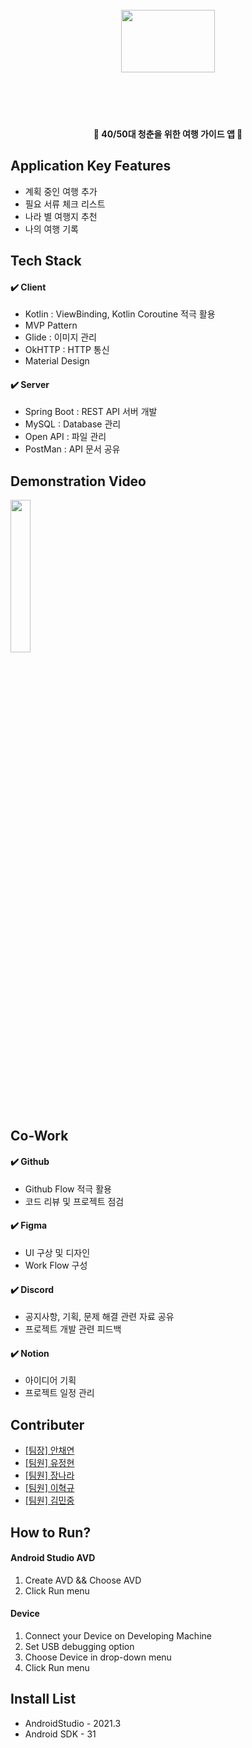 
<h1 align="center">
  <br>
  <center><img src="https://github.com/ehyeok9/ChungBaJi/blob/master/app/src/main/res/drawable/title.png" width="150" height="100"></center>
  <br>
  <br>
</h1>

<h4 align="center">🎰 40/50대 청춘을 위한 여행 가이드 앱 🚀</h4>



## Application Key Features

- 계획 중인 여행 추가   
- 필요 서류 체크 리스트  
- 나라 별 여행지 추천  
- 나의 여행 기록


## Tech Stack

#### ✔️ Client
- Kotlin : ViewBinding, Kotlin Coroutine 적극 활용  
- MVP Pattern
- Glide : 이미지 관리  
- OkHTTP : HTTP 통신  
- Material Design

#### ✔️ Server
- Spring Boot : REST API 서버 개발
- MySQL : Database 관리
- Open API : 파일 관리
- PostMan : API 문서 공유


## Demonstration Video
<img src="https://github.com/ehyeok9/ChungBaJi/blob/master/Chungbaji.Video.gif" width="25%" height="25%">

## Co-Work

#### ✔️ Github
- Github Flow 적극 활용
- 코드 리뷰 및 프로젝트 점검

#### ✔️ Figma
- UI 구상 및 디자인
- Work Flow 구성

#### ✔️ Discord
- 공지사항, 기획, 문제 해결 관련 자료 공유
- 프로젝트 개발 관련 피드백

#### ✔️ Notion
- 아이디어 기획
- 프로젝트 일정 관리 

## Contributer

- [[팀장] 안채연](https://github.com/ancy0)
- [[팀원] 유정현](https://github.com/OliviaYJH)
- [[팀원] 장나라](https://github.com/skfl0282)
- [[팀원] 이혁규](https://github.com/ehyeok9)
- [[팀원] 김민중](https://github.com/kmj-99)
  

## How to Run?

#### Android Studio AVD
1. Create AVD && Choose AVD
2. Click Run menu

#### Device
1. Connect your Device on Developing Machine
2. Set USB debugging option
3. Choose Device in drop-down menu
4. Click Run menu

## Install List
- AndroidStudio - 2021.3  
- Android SDK - 31
